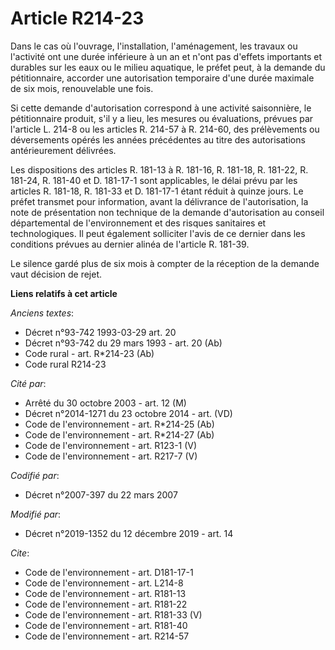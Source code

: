# Article R214-23

Dans le cas où l'ouvrage, l'installation, l'aménagement, les travaux ou l'activité ont une durée inférieure à un an et n'ont
pas d'effets importants et durables sur les eaux ou le milieu aquatique, le préfet peut, à la demande du pétitionnaire,
accorder une autorisation temporaire d'une durée maximale de six mois, renouvelable une fois. 

Si cette demande d'autorisation correspond à une activité saisonnière, le pétitionnaire produit, s'il y a lieu, les mesures
ou évaluations, prévues par l'article L. 214-8 ou les articles R. 214-57 à R. 214-60, des prélèvements ou déversements opérés
les années précédentes au titre des autorisations antérieurement délivrées. 

Les dispositions des articles R. 181-13 à R. 181-16, R. 181-18, R. 181-22, R. 181-24, R. 181-40 et D. 181-17-1 sont
applicables, le délai prévu par les articles R. 181-18, R. 181-33 et D. 181-17-1 étant réduit à quinze jours. Le préfet
transmet pour information, avant la délivrance de l'autorisation, la note de présentation non technique de la demande
d'autorisation au conseil départemental de l'environnement et des risques sanitaires et technologiques. Il peut également
solliciter l'avis de ce dernier dans les conditions prévues au dernier alinéa de l'article R. 181-39. 

Le silence gardé plus de six mois à compter de la réception de la demande vaut décision de rejet.

**Liens relatifs à cet article**

_Anciens textes_:

  - Décret n°93-742 1993-03-29 art. 20
  - Décret n°93-742 du 29 mars 1993 - art. 20 (Ab)
  - Code rural - art. R*214-23 (Ab)
  - Code rural R214-23

_Cité par_:

  - Arrêté du 30 octobre 2003 - art. 12 (M)
  - Décret n°2014-1271 du 23 octobre 2014 - art. (VD)
  - Code de l'environnement - art. R*214-25 (Ab)
  - Code de l'environnement - art. R*214-27 (Ab)
  - Code de l'environnement - art. R123-1 (V)
  - Code de l'environnement - art. R217-7 (V)

_Codifié par_:

  - Décret n°2007-397 du 22 mars 2007

_Modifié par_:

  - Décret n°2019-1352 du 12 décembre 2019 - art. 14

_Cite_:

  - Code de l'environnement - art. D181-17-1
  - Code de l'environnement - art. L214-8
  - Code de l'environnement - art. R181-13
  - Code de l'environnement - art. R181-22
  - Code de l'environnement - art. R181-33 (V)
  - Code de l'environnement - art. R181-40
  - Code de l'environnement - art. R214-57
